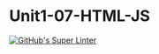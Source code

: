 # Unit1-07-HTML-JS
[![GitHub's Super Linter](https://github.com/ICS20-Programming-NoahS/Unit1-07-HTML-JS/workflows/GitHub's%20Super%20Linter/badge.svg)](https://github.com/ICS20-Programming-NoahS/Unit1-07-HTML-JS/actions)